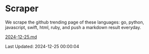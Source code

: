 # Scraper

We scrape the github trending page of these languages: go, python, javascript, swift, html, ruby, and push a markdown result everyday.

[2024-12-25.md](https://github.com/henson/Scraper/blob/master/2024-12-25.md)

Last Updated: 2024-12-25 00:00:04